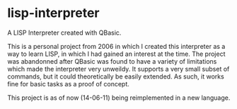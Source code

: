 lisp-interpreter
================

A LISP Interpreter created with QBasic.


This is a personal project from 2006 in which I created this interpreter as a way to learn LISP, in which I had gained an interest at the time. The project was abandonned after QBasic was found to have a variety of limitations which made the interpreter very unweildy. It supports a very small subset of commands, but it could theoretically be easily extended. As such, it works fine for basic tasks as a proof of concept.

This project is as of now (14-06-11) being reimplemented in a new language.
